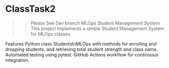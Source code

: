# ClassTask2
>> Please See Dev branch
MLOps Student Management System
This project implements a simple Student Management System for MLOps classes.

Features
Python class StudentsInMLOps with methods for enrolling and dropping students, and retrieving total student strength and class name.
Automated testing using pytest.
GitHub Actions workflow for continuous integration.
